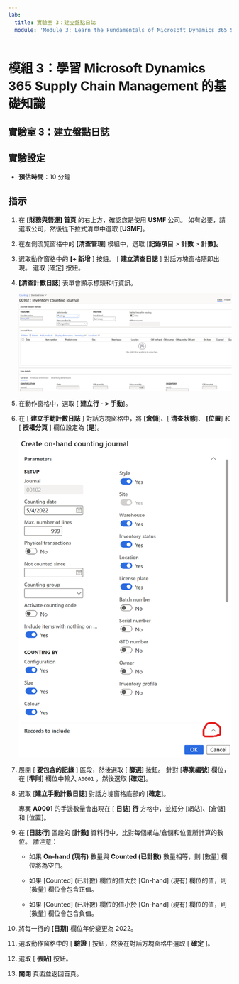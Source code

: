 ```yaml
---
lab:
  title: 實驗室 3：建立盤點日誌
  module: 'Module 3: Learn the Fundamentals of Microsoft Dynamics 365 Supply Chain Management'
---
```


# 模組 3：學習 Microsoft Dynamics 365 Supply Chain Management 的基礎知識

## 實驗室 3：建立盤點日誌

## 實驗設定

   - **預估時間**：10 分鐘

## 指示

1.  在 **[財務與營運] 首頁** 的右上方，確認您是使用 **USMF** 公司。 如有必要，請選取公司，然後從下拉式清單中選取 **[USMF**]。 

2.  在左側流覽窗格中的 **[清查管理**] 模組中，選取 [**記錄項目**  >  **計數**  >  **計數]。** 

3.  選取動作窗格中的 **[+ 新增** ] 按鈕。 [ **建立清查日誌** ] 對話方塊窗格隨即出現。 選取 [確定] 按鈕。 

4.  **[清查計數日誌**] 表單會顯示標頭和行資訊。 

    ![庫存盤點日誌表單的螢幕擷取畫面，其中已填入標題與詳細資訊。](./media/lp-scm-m-002-warehouse-inventory-mgmt-06.png)

5.  在動作窗格中，選取 [ **建立行 - &gt; 手動**]。 

6.  在 [ **建立手動計數日誌** ] 對話方塊窗格中，將 **[倉儲**]、[ **清查狀態**]、 **[位置**] 和 [ **授權分頁** ] 欄位設定為 **[是**]。 

    ![[Create on-hand counting journal] \(建立現有盤點日誌\) 對話方塊窗格的螢幕擷取畫面，其中欄位已如敘述設定。](./media/lp-scm-m-002-warehouse-inventory-mgmt-07.png)

7.  展開 [ **要包含的記錄** ] 區段，然後選取 [ **篩選]** 按鈕。 針對 [**專案編號**] 欄位，在 [**準則**] 欄位中輸入 `A0001` ，然後選取 [**確定**]。 

8.  選取 [**建立手動計數日誌**] 對話方塊窗格底部的 [**確定**]。 

    專案 **A0001** 的手邊數量會出現在 [ **日誌] 行** 方格中，並細分 [網站]、[倉儲] 和 [位置]。 

9.  在 **[日誌行**] 區段的 [**計數]** 資料行中，比對每個網站/倉儲和位置所計算的數位。 請注意： 

    - 如果 **On-hand (現有)** 數量與 **Counted (已計數)** 數量相等，則 [數量] 欄位將為空白。 

    - 如果 [Counted] \(已計數\) 欄位的值大於 [On-hand] \(現有\) 欄位的值，則 [數量] 欄位會包含正值。 

    - 如果 [Counted] \(已計數\) 欄位的值小於 [On-hand] \(現有\) 欄位的值，則 [數量] 欄位會包含負值。 

10. 將每一行的 **[日期]** 欄位年份變更為 2022。 

11. 選取動作窗格中的 [ **驗證** ] 按鈕，然後在對話方塊窗格中選取 [ **確定** ]。 

12. 選取 [ **張貼]** 按鈕。 

13. **關閉** 頁面並返回首頁。 

